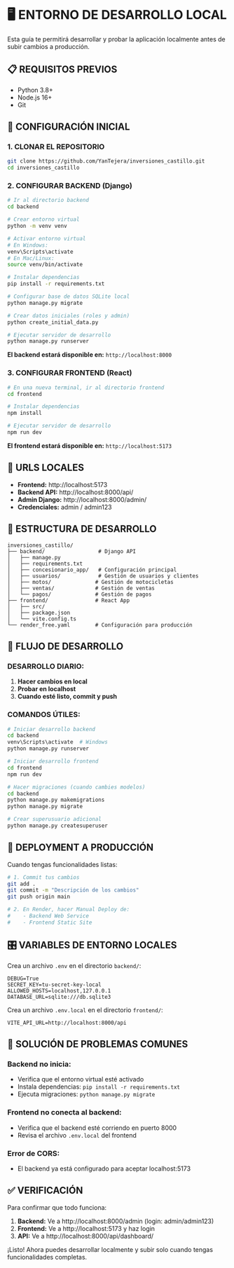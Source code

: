 # 🖥️ ENTORNO DE DESARROLLO LOCAL

Esta guía te permitirá desarrollar y probar la aplicación localmente antes de subir cambios a producción.

## 📋 REQUISITOS PREVIOS

- Python 3.8+ 
- Node.js 16+
- Git

## 🔧 CONFIGURACIÓN INICIAL

### 1. CLONAR EL REPOSITORIO

```bash
git clone https://github.com/YanTejera/inversiones_castillo.git
cd inversiones_castillo
```

### 2. CONFIGURAR BACKEND (Django)

```bash
# Ir al directorio backend
cd backend

# Crear entorno virtual
python -m venv venv

# Activar entorno virtual
# En Windows:
venv\Scripts\activate
# En Mac/Linux:
source venv/bin/activate

# Instalar dependencias
pip install -r requirements.txt

# Configurar base de datos SQLite local
python manage.py migrate

# Crear datos iniciales (roles y admin)
python create_initial_data.py

# Ejecutar servidor de desarrollo
python manage.py runserver
```

**El backend estará disponible en:** `http://localhost:8000`

### 3. CONFIGURAR FRONTEND (React)

```bash
# En una nueva terminal, ir al directorio frontend
cd frontend

# Instalar dependencias
npm install

# Ejecutar servidor de desarrollo
npm run dev
```

**El frontend estará disponible en:** `http://localhost:5173`

## 🎯 URLS LOCALES

- **Frontend:** http://localhost:5173
- **Backend API:** http://localhost:8000/api/
- **Admin Django:** http://localhost:8000/admin/
- **Credenciales:** admin / admin123

## 📁 ESTRUCTURA DE DESARROLLO

```
inversiones_castillo/
├── backend/                 # Django API
│   ├── manage.py
│   ├── requirements.txt
│   ├── concesionario_app/   # Configuración principal
│   ├── usuarios/            # Gestión de usuarios y clientes
│   ├── motos/              # Gestión de motocicletas
│   ├── ventas/             # Gestión de ventas
│   └── pagos/              # Gestión de pagos
├── frontend/               # React App
│   ├── src/
│   ├── package.json
│   └── vite.config.ts
└── render_free.yaml        # Configuración para producción
```

## 🔄 FLUJO DE DESARROLLO

### DESARROLLO DIARIO:
1. **Hacer cambios en local**
2. **Probar en localhost**
3. **Cuando esté listo, commit y push**

### COMANDOS ÚTILES:

```bash
# Iniciar desarrollo backend
cd backend
venv\Scripts\activate  # Windows
python manage.py runserver

# Iniciar desarrollo frontend
cd frontend
npm run dev

# Hacer migraciones (cuando cambies modelos)
cd backend
python manage.py makemigrations
python manage.py migrate

# Crear superusuario adicional
python manage.py createsuperuser
```

## 🚀 DEPLOYMENT A PRODUCCIÓN

Cuando tengas funcionalidades listas:

```bash
# 1. Commit tus cambios
git add .
git commit -m "Descripción de los cambios"
git push origin main

# 2. En Render, hacer Manual Deploy de:
#    - Backend Web Service
#    - Frontend Static Site
```

## 🎛️ VARIABLES DE ENTORNO LOCALES

Crea un archivo `.env` en el directorio `backend/`:

```env
DEBUG=True
SECRET_KEY=tu-secret-key-local
ALLOWED_HOSTS=localhost,127.0.0.1
DATABASE_URL=sqlite:///db.sqlite3
```

Crea un archivo `.env.local` en el directorio `frontend/`:

```env
VITE_API_URL=http://localhost:8000/api
```

## 🐛 SOLUCIÓN DE PROBLEMAS COMUNES

### Backend no inicia:
- Verifica que el entorno virtual esté activado
- Instala dependencias: `pip install -r requirements.txt`
- Ejecuta migraciones: `python manage.py migrate`

### Frontend no conecta al backend:
- Verifica que el backend esté corriendo en puerto 8000
- Revisa el archivo `.env.local` del frontend

### Error de CORS:
- El backend ya está configurado para aceptar localhost:5173

## ✅ VERIFICACIÓN

Para confirmar que todo funciona:

1. **Backend:** Ve a http://localhost:8000/admin (login: admin/admin123)
2. **Frontend:** Ve a http://localhost:5173 y haz login
3. **API:** Ve a http://localhost:8000/api/dashboard/

¡Listo! Ahora puedes desarrollar localmente y subir solo cuando tengas funcionalidades completas.